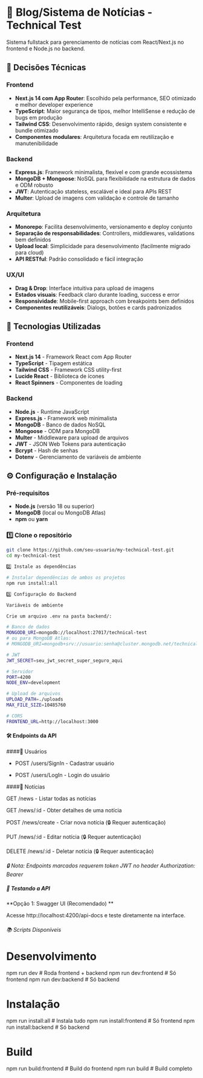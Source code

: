 # 📰 Blog/Sistema de Notícias - Technical Test

Sistema fullstack para gerenciamento de notícias com React/Next.js no frontend e Node.js no backend.

## 🎯 Decisões Técnicas

### **Frontend**
- **Next.js 14 com App Router**: Escolhido pela performance, SEO otimizado e melhor developer experience
- **TypeScript**: Maior segurança de tipos, melhor IntelliSense e redução de bugs em produção
- **Tailwind CSS**: Desenvolvimento rápido, design system consistente e bundle otimizado
- **Componentes modulares**: Arquitetura focada em reutilização e manutenibilidade

### **Backend**
- **Express.js**: Framework minimalista, flexível e com grande ecossistema
- **MongoDB + Mongoose**: NoSQL para flexibilidade na estrutura de dados e ODM robusto
- **JWT**: Autenticação stateless, escalável e ideal para APIs REST
- **Multer**: Upload de imagens com validação e controle de tamanho

### **Arquitetura**
- **Monorepo**: Facilita desenvolvimento, versionamento e deploy conjunto
- **Separação de responsabilidades**: Controllers, middlewares, validations bem definidos
- **Upload local**: Simplicidade para desenvolvimento (facilmente migrado para cloud)
- **API RESTful**: Padrão consolidado e fácil integração

### **UX/UI**
- **Drag & Drop**: Interface intuitiva para upload de imagens
- **Estados visuais**: Feedback claro durante loading, success e error
- **Responsividade**: Mobile-first approach com breakpoints bem definidos
- **Componentes reutilizáveis**: Dialogs, botões e cards padronizados

## 🚀 Tecnologias Utilizadas

### Frontend
- **Next.js 14** - Framework React com App Router
- **TypeScript** - Tipagem estática
- **Tailwind CSS** - Framework CSS utility-first
- **Lucide React** - Biblioteca de ícones
- **React Spinners** - Componentes de loading

### Backend
- **Node.js** - Runtime JavaScript
- **Express.js** - Framework web minimalista
- **MongoDB** - Banco de dados NoSQL
- **Mongoose** - ODM para MongoDB
- **Multer** - Middleware para upload de arquivos
- **JWT** - JSON Web Tokens para autenticação
- **Bcrypt** - Hash de senhas
- **Dotenv** - Gerenciamento de variáveis de ambiente

## ⚙️ Configuração e Instalação

### Pré-requisitos
- **Node.js** (versão 18 ou superior)
- **MongoDB** (local ou MongoDB Atlas)
- **npm** ou **yarn**

### 1️⃣ Clone o repositório
```bash
git clone https://github.com/seu-usuario/my-technical-test.git
cd my-technical-test

2️⃣ Instale as dependências

# Instalar dependências de ambos os projetos
npm run install:all

3️⃣ Configuração do Backend

Variáveis de ambiente

Crie um arquivo .env na pasta backend/:

# Banco de dados
MONGODB_URI=mongodb://localhost:27017/technical-test
# ou para MongoDB Atlas:
# MONGODB_URI=mongodb+srv://usuario:senha@cluster.mongodb.net/technical-test

# JWT
JWT_SECRET=seu_jwt_secret_super_seguro_aqui

# Servidor
PORT=4200
NODE_ENV=development

# Upload de arquivos
UPLOAD_PATH=./uploads
MAX_FILE_SIZE=10485760

# CORS
FRONTEND_URL=http://localhost:3000
```

#### 🛠️ Endpoints da API

####👥 Usuários


- POST /users/SignIn - Cadastrar usuário

- POST /users/LogIn - Login do usuário


####📰 Notícias


GET /news - Listar todas as notícias

GET /news/:id - Obter detalhes de uma notícia

POST /news/create - Criar nova notícia (🔒 Requer autenticação)

PUT /news/:id - Editar notícia (🔒 Requer autenticação)

DELETE /news/:id - Deletar notícia (🔒 Requer autenticação)



*🔒 Nota: Endpoints marcados requerem token JWT no header Authorization: Bearer <token>*



##### 🧪 Testando a API

 **Opção 1: Swagger UI (Recomendado) **

Acesse http://localhost:4200/api-docs e teste diretamente na interface.

###### 📚 Scripts Disponíveis

# Desenvolvimento
npm run dev                 # Roda frontend + backend
npm run dev:frontend        # Só frontend
npm run dev:backend         # Só backend

# Instalação
npm run install:all         # Instala tudo
npm run install:frontend    # Só frontend
npm run install:backend     # Só backend

# Build
npm run build:frontend      # Build do frontend
npm run build              # Build completo